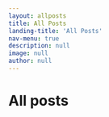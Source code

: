 ```yaml
---
layout: allposts
title: All Posts
landing-title: 'All Posts'
nav-menu: true
description: null
image: null
author: null
---
```


<h1>All posts</h1>
